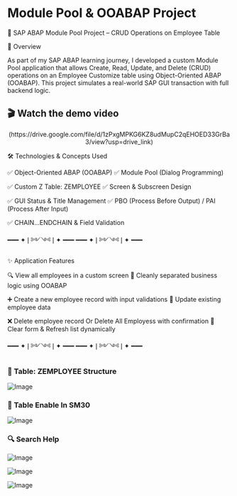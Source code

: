 # Module Pool & OOABAP Project
💼 SAP ABAP Module Pool Project – CRUD Operations on Employee Table

📌 Overview

As part of my SAP ABAP learning journey, I developed a custom Module Pool application that allows Create, Read, Update, and Delete (CRUD) operations on an Employee Customize table using Object-Oriented ABAP (OOABAP). This project simulates a real-world SAP GUI transaction with full backend logic.

<h2>🎬 Watch the demo video </h2>
 <p align="center" target = '_blank'>(https://drive.google.com/file/d/1zPxgMPKG6KZ8udMupC2qEHOED33GrBa3/view?usp=drive_link)</p>



🛠 Technologies & Concepts Used

✅ Object-Oriented ABAP (OOABAP) ✅ Module Pool (Dialog Programming) 

✅ Custom Z Table: ZEMPLOYEE     ✅ Screen & Subscreen Design

✅ GUI Status & Title Management ✅ PBO (Process Before Output) / PAI (Process After Input)

✅ CHAIN...ENDCHAIN & Field Validation

━━━ ✦❘༻༺❘✦ ━━━ ━━━ ✦❘༻༺❘✦ ━━━ 

✨ Application Features  

🔍 View all employees in a custom screen                                      🧩 Cleanly separated business logic using OOABAP 

➕ Create a new employee record with input validations                         📝 Update existing employee data

❌ Delete employee record Or Delete All Employess with confirmation            🔄 Clear form & Refresh list dynamically


━━━ ✦❘༻༺❘✦ ━━━ ━━━ ✦❘༻༺❘✦ ━━━ 

### 🧾 Table: ZEMPLOYEE Structure
![Image](https://github.com/user-attachments/assets/d321e141-c777-47a8-8c58-97b8befbede8)

### 📝 Table Enable In SM30
![Image](https://github.com/user-attachments/assets/b1989848-4a9d-4f0f-92d9-5e908ee81a51)

### 🔍 Search Help
![Image](https://github.com/user-attachments/assets/d3911188-fd51-49b2-bf44-fb1421d95ab9)

![Image](https://github.com/user-attachments/assets/aedbd8aa-41af-4c1f-82ff-31d70c5cf913)

![Image](https://github.com/user-attachments/assets/0ed3c12e-b4c5-4b14-917c-c55a77aa72b5)

